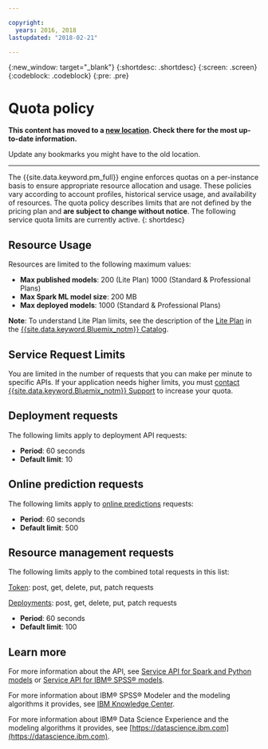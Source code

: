 ```yaml
---

copyright:
  years: 2016, 2018
lastupdated: "2018-02-21"

---
```


{:new_window: target="_blank"}
{:shortdesc: .shortdesc}
{:screen: .screen}
{:codeblock: .codeblock}
{:pre: .pre}

# Quota policy

**This content has moved to a [new location](https://datascience.ibm.com/docs/content/analyze-data/wml_quota_policy.html). Check there for the most up-to-date information.** 

Update any bookmarks you might have to the old location.


_____________


The {{site.data.keyword.pm_full}} engine enforces quotas on a per-instance basis to ensure appropriate resource allocation and usage. These policies vary according to account profiles, historical service usage, and availability of resources. The quota policy describes limits that are not defined by the pricing plan and **are subject to change without notice**. The following service quota limits are currently active.
{: shortdesc}

## Resource Usage

Resources are limited to the following maximum values:

-  **Max published models**: 200 (Lite Plan) 1000 (Standard & Professional Plans)
-  **Max Spark ML model size**: 200 MB
-  **Max deployed models**: 1000 (Standard & Professional Plans)

**Note**: To understand Lite Plan limits, see the description of the [Lite Plan](https://console.bluemix.net/catalog/services/machine-learning) in the [{{site.data.keyword.Bluemix_notm}} Catalog](https://console.bluemix.net/catalog/).

## Service Request Limits

You are limited in the number of requests that you can make per minute to specific APIs. If your application needs higher limits, you must [contact {{site.data.keyword.Bluemix_notm}} Support](https://support.ng.bluemix.net/) to increase your quota.

## Deployment requests

The following limits apply to deployment API requests:

-  **Period**: 60 seconds
-  **Default limit**: 10

## Online prediction requests

The following limits apply to [online predictions](pm_service_api_spark_building.html) requests:

-  **Period**: 60 seconds
-  **Default limit**: 500

## Resource management requests

The following limits apply to the combined total requests in this list:

[Token](https://watson-ml-api.mybluemix.net/#/Token): post, get, delete, put, patch requests

[Deployments](https://watson-ml-api.mybluemix.net/#/Deployments): post, get, delete, put, patch requests

-  **Period**: 60 seconds
-  **Default limit**: 100

## Learn more

For more information about the API, see [Service API for Spark and Python models](pm_service_api_spark.html) or [Service
API for IBM® SPSS® models](pm_service_api_spss.html).

For more information about IBM® SPSS® Modeler and the modeling algorithms it
provides, see [IBM Knowledge Center](https://www.ibm.com/support/knowledgecenter/SS3RA7).

For more information about IBM® Data Science Experience and the modeling
algorithms it provides, see [https://datascience.ibm.com](https://datascience.ibm.com).
